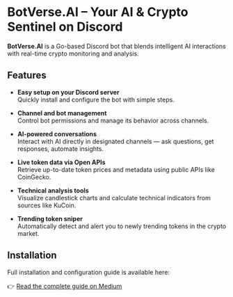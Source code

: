 # BotVerse.AI – Your AI & Crypto Sentinel on Discord


**BotVerse.AI** is a Go-based Discord bot that blends intelligent AI interactions with real-time crypto monitoring and analysis.

## Features

- **Easy setup on your Discord server**  
  Quickly install and configure the bot with simple steps.

- **Channel and bot management**  
  Control bot permissions and manage its behavior across channels.

- **AI-powered conversations**  
  Interact with AI directly in designated channels — ask questions, get responses, automate insights.

- **Live token data via Open APIs**  
  Retrieve up-to-date token prices and metadata using public APIs like CoinGecko.

- **Technical analysis tools**  
  Visualize candlestick charts and calculate technical indicators from sources like KuCoin.

- **Trending token sniper**  
  Automatically detect and alert you to newly trending tokens in the crypto market.

## Installation

Full installation and configuration guide is available here:

👉 [Read the complete guide on Medium](https://medium.com/@andriantriputra)



